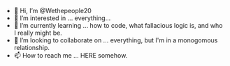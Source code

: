 - 👋 Hi, I’m @Wethepeople20
- 👀 I’m interested in ... everything...
- 🌱 I’m currently learning ... how to code, what fallacious logic is, and who I really might be.
- 💞️ I’m looking to collaborate on ... everything, but I'm in a monogomous relationship.
- 📫 How to reach me ... HERE somehow.

<!---
Wethepeople20/Wethepeople20 is a ✨ special ✨ repository because its `README.md` (this file) appears on your GitHub profile.
You can click the Preview link to take a look at your changes.
--->
